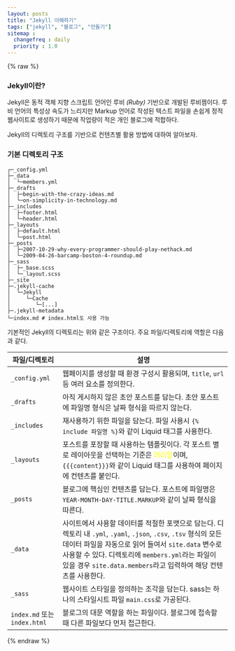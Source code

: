 ```yaml
---
layout: posts
title: "Jekyll 이해하기"
tags: ["jekyll", "블로그", "만들기"]
sitemap :
  changefreq : daily
  priority : 1.0
---
```


{% raw %}


### Jekyll이란?

Jekyll은 동적 객체 지향 스크립트 언어인 루비 *(Ruby)* 기반으로 개발된 루비젬이다. 루비 언어의 특성상 속도가 느리지만 Markup 언어로 작성된 텍스트 파일을 손쉽게 정적 웹사이트로 생성하기 때문에 작업량이 적은 개인 블로그에 적합하다.

Jekyll의 디렉토리 구조를 기반으로 컨텐츠별 활용 방법에 대하여 알아보자.



### 기본 디렉토리 구조

```
┌─_config.yml
├─_data
│  └─members.yml
├─_drafts
│  ├─begin-with-the-crazy-ideas.md
│  └─on-simplicity-in-technology.md
├─_includes
│  ├─footer.html
│  └─header.html
├─_layouts
│  ├─default.html
│  └─post.html
├─_posts
│  ├─2007-10-29-why-every-programmer-should-play-nethack.md
│  └─2009-04-26-barcamp-boston-4-roundup.md
├─_sass
│  ├─_base.scss
│  └─_layout.scss
├─_site
├─.jekyll-cache
│  └─Jekyll
│     └─Cache
│        └─[...]
├─.jekyll-metadata
└─index.md # index.html도 사용 가능
```

기본적인 Jekyll의 디렉토리는 위와 같은 구조이다. 주요 파일/디렉토리에 역할은 다음과 같다.

파일/디렉토리|설명
---|---
`_config.yml`|웹페이지를 생성할 때 환경 구성시 활용되며, `title`, `url` 등 여러 요소를 정의한다.
`_drafts`|아직 게시하지 않은 초안 포스트를 담는다. 초안 포스트에 파일명 형식은 날짜 형식을 따르지 않는다.
`_includes`|재사용하기 위한 파일을 담는다. 파일 사용시 `{% include 파일명 %}`와 같이 Liquid 태그를 사용한다.
`_layouts`|포스트를 포장할 때 사용하는 템플릿이다. 각 포스트 별로 레이아웃을 선택하는 기준은 <span style="color:yellow">머리말</span>이며, `{{{content}}}`와 같이 Liquid 태그를 사용하여 페이지에 컨텐츠를 붙인다.
`_posts`|블로그에 핵심인 컨텐츠를 담는다. 포스트에 파일명은 `YEAR-MONTH-DAY-TITLE.MARKUP`와 같이 날짜 형식을 따른다.
`_data`|사이트에서 사용할 데이터를 적절한 포맷으로 담는다. 디렉토리 내 `.yml`, `.yaml`, `.json`, `.csv`, `.tsv` 형식의 모든 데이터 파일을 자동으로 읽어 들여서 `site.data` 변수로 사용할 수 있다. 디렉토리에 `members.yml`라는 파일이 있을 경우 `site.data.members`라고 입력하여 해당 컨텐츠를 사용한다.
`_sass`|웹사이트 스타일을 정의하는 조각을 담는다. sass는 하나의 스타일시트 파일 `main.css`로 가공된다.
`index.md` 또는 `index.html`|블로그의 대문 역할을 하는 파일이다. 블로그에 접속할 때 다른 파일보다 먼저 접근한다.

 {% endraw %} 
